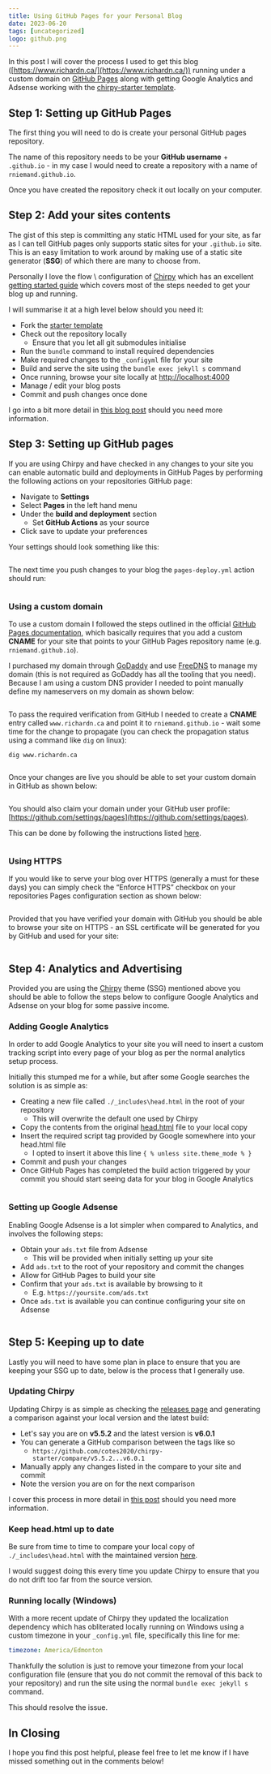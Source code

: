 ```yaml
---
title: Using GitHub Pages for your Personal Blog
date: 2023-06-20
tags: [uncategorized]
logo: github.png
---
```


In this post I will cover the process I used to get this blog ([https://www.richardn.ca/](https://www.richardn.ca/)) running under a custom domain on [GitHub Pages](https://pages.github.com/) along with getting Google Analytics and Adsense working with the [chirpy-starter template](https://github.com/cotes2020/chirpy-starter).

## Step 1: Setting up GitHub Pages

The first thing you will need to do is create your personal GitHub pages repository.

The name of this repository needs to be your **GitHub username** + `.github.io` - in my case I would need to create a repository with a name of `rniemand.github.io`.

Once you have created the repository check it out locally on your computer.

## Step 2: Add your sites contents

The gist of this step is committing any static HTML used for your site, as far as I can tell GitHub pages only supports static sites for your `.github.io` site. This is an easy limitation to work around by making use of a static site generator (**SSG**) of which there are many to choose from.

Personally I love the flow \ configuration of [Chirpy](https://github.com/cotes2020/chirpy-starter) which has an excellent [getting started guide](https://chirpy.cotes.page/posts/getting-started/) which covers most of the steps needed to get your blog up and running.

I will summarise it at a high level below should you need it:

- Fork the [starter template](https://github.com/cotes2020/jekyll-theme-chirpy/fork)
- Check out the repository locally
  - Ensure that you let all git submodules initialise
- Run the `bundle` command to install required dependencies
- Make required changes to the `_configyml` file for your site
- Build and serve the site using the `bundle exec jekyll s` command
- Once running, browse your site locally at [http://localhost:4000](http://localhost:4000)
- Manage / edit your blog posts
- Commit and push changes once done

I go into a bit more detail in [this blog post](https://www.richardn.ca/posts/UpdatingChirpy/) should you need more information.

## Step 3: Setting up GitHub pages

If you are using Chirpy and have checked in any changes to your site you can enable automatic build and deployments in GitHub Pages by performing the following actions on your repositories GitHub page:

- Navigate to **Settings**
- Select **Pages** in the left hand menu
- Under the **build and deployment** section
  - Set **GitHub Actions** as your source
- Click save to update your preferences

Your settings should look something like this:

<img src="./001.png" alt="">

The next time you push changes to your blog the `pages-deploy.yml` action should run:

<img src="./002.png" alt="">

### Using a custom domain

To use a custom domain I followed the steps outlined in the official [GitHub Pages documentation](https://docs.github.com/en/pages/configuring-a-custom-domain-for-your-github-pages-site/verifying-your-custom-domain-for-github-pages#verifying-a-domain-for-your-user-site), which basically requires that you add a custom **CNAME** for your site that points to your GitHub Pages repository name (e.g. `rniemand.github.io`).

I purchased my domain through [GoDaddy](https://www.godaddy.com/en-ca) and use [FreeDNS](https://freedns.afraid.org/) to manage my domain (this is not required as GoDaddy has all the tooling that you need). Because I am using a custom DNS provider I needed to point manually define my nameservers on my domain as shown below:

<img src="./003.png" alt="">

To pass the required verification from GitHub I needed to create a **CNAME** entry called `www.richardn.ca` and point it to `rniemand.github.io` - wait some time for the change to propagate (you can check the propagation status using a command like `dig` on linux):

```shell
dig www.richardn.ca
```

<img src="./004.png" alt="">

Once your changes are live you should be able to set your custom domain in GitHub as shown below:

<img src="./005.png" alt="">

You should also claim your domain under your GitHub user profile: [https://github.com/settings/pages](https://github.com/settings/pages).

This can be done by following the instructions listed [here](https://docs.github.com/en/pages/configuring-a-custom-domain-for-your-github-pages-site/about-custom-domains-and-github-pages).

<img src="./006.png" alt="">

### Using HTTPS

If you would like to serve your blog over HTTPS (generally a must for these days) you can simply check the “Enforce HTTPS” checkbox on your repositories Pages configuration section as shown below:

<img src="./007.png" alt="">

Provided that you have verified your domain with GitHub you should be able to browse your site on HTTPS - an SSL certificate will be generated for you by GitHub and used for your site:

<img src="./008.png" alt="">

## Step 4: Analytics and Advertising

Provided you are using the [Chirpy](https://github.com/cotes2020/chirpy-starter) theme (SSG) mentioned above you should be able to follow the steps below to configure Google Analytics and Adsense on your blog for some passive income.

### Adding Google Analytics

In order to add Google Analytics to your site you will need to insert a custom tracking script into every page of your blog as per the normal analytics setup process.

Initially this stumped me for a while, but after some Google searches the solution is as simple as:

- Creating a new file called `./_includes\head.html` in the root of your repository
  - This will overwrite the default one used by Chirpy
- Copy the contents from the original [head.html](https://github.com/cotes2020/jekyll-theme-chirpy/blob/master/_includes/head.html) file to your local copy
- Insert the required script tag provided by Google somewhere into your head.html file
  - I opted to insert it above this line `{ % unless site.theme_mode % }`
- Commit and push your changes
- Once GitHub Pages has completed the build action triggered by your commit you should start seeing data for your blog in Google Analytics

<img src="./009.png" alt="">

### Setting up Google Adsense

Enabling Google Adsense is a lot simpler when compared to Analytics, and involves the following steps:

- Obtain your `ads.txt` file from Adsense
  - This will be provided when initially setting up your site
- Add `ads.txt` to the root of your repository and commit the changes
- Allow for GitHub Pages to build your site
- Confirm that your `ads.txt` is available by browsing to it
  - E.g. `https://yoursite.com/ads.txt`
- Once `ads.txt` is available you can continue configuring your site on Adsense

<img src="./010.png" alt="">

## Step 5: Keeping up to date

Lastly you will need to have some plan in place to ensure that you are keeping your SSG up to date, below is the process that I generally use.

### Updating Chirpy

Updating Chirpy is as simple as checking the [releases page](https://github.com/cotes2020/jekyll-theme-chirpy/tags) and generating a comparison against your local version and the latest build:

- Let's say you are on **v5.5.2** and the latest version is **v6.0.1**
- You can generate a GitHub comparison between the tags like so
  - `https://github.com/cotes2020/chirpy-starter/compare/v5.5.2...v6.0.1`
- Manually apply any changes listed in the compare to your site and commit
- Note the version you are on for the next comparison

I cover this process in more detail in [this post](https://www.richardn.ca/posts/UpdatingChirpy/#updating-chirpy) should you need more information.

### Keep head.html up to date

Be sure from time to time to compare your local copy of `./_includes\head.html` with the maintained version [here](https://github.com/cotes2020/jekyll-theme-chirpy/blob/master/_includes/head.html).

I would suggest doing this every time you update Chirpy to ensure that you do not drift too far from the source version.

### Running locally (Windows)

With a more recent update of Chirpy they updated the localization dependency which has obliterated locally running on Windows using a custom timezone in your `_config.yml` file, specifically this line for me:

```yaml
timezone: America/Edmonton
```

Thankfully the solution is just to remove your timezone from your local configuration file (ensure that you do not commit the removal of this back to your repository) and run the site using the normal `bundle exec jekyll s` command.

This should resolve the issue.

## In Closing

I hope you find this post helpful, please feel free to let me know if I have missed something out in the comments below!
